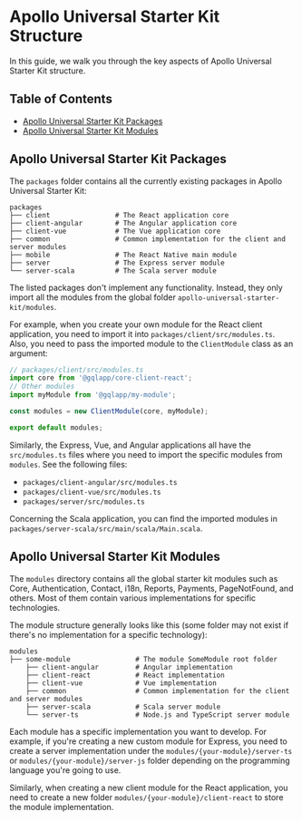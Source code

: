 # Apollo Universal Starter Kit Structure

In this guide, we walk you through the key aspects of Apollo Universal Starter Kit structure.

## Table of Contents

- [Apollo Universal Starter Kit Packages](#apollo-universal-starter-kit-packages)
- [Apollo Universal Starter Kit Modules](#apollo-universal-starter-kit-modules)

## Apollo Universal Starter Kit Packages

The `packages` folder contains all the currently existing packages in Apollo Universal Starter Kit:

```
packages
├── client                # The React application core
├── client-angular        # The Angular application core
├── client-vue            # The Vue application core
├── common                # Common implementation for the client and server modules
├── mobile                # The React Native main module
├── server                # The Express server module
└── server-scala          # The Scala server module
```

The listed packages don't implement any functionality. Instead, they only import all the modules from the global folder `apollo-universal-starter-kit/modules`.

For example, when you create your own module for the React client application, you need to import it into `packages/client/src/modules.ts`. Also, you need to pass the imported module to the `ClientModule` class as an argument:

```typescript jsx
// packages/client/src/modules.ts
import core from '@gqlapp/core-client-react';
// Other modules
import myModule from '@gqlapp/my-module';

const modules = new ClientModule(core, myModule);

export default modules;
```

Similarly, the Express, Vue, and Angular applications all have the `src/modules.ts` files where you need to import the specific modules from `modules`. See the following files:

- `packages/client-angular/src/modules.ts`
- `packages/client-vue/src/modules.ts`
- `packages/server/src/modules.ts`

Concerning the Scala application, you can find the imported modules in `packages/server-scala/src/main/scala/Main.scala`.

## Apollo Universal Starter Kit Modules

The `modules` directory contains all the global starter kit modules such as Core, Authentication, Contact, i18n, Reports, Payments, PageNotFound, and others. Most of them contain various implementations for specific technologies.

The module structure generally looks like this (some folder may not exist if there's no implementation for a specific technology):

```
modules
├── some-module                # The module SomeModule root folder
    ├── client-angular         # Angular implementation
    ├── client-react           # React implementation
    ├── client-vue             # Vue implementation
    ├── common                 # Common implementation for the client and server modules
    ├── server-scala           # Scala server module
    └── server-ts              # Node.js and TypeScript server module
```

Each module has a specific implementation you want to develop. For example, if you're creating a new custom module for Express, you need to create a server implementation under the `modules/{your-module}/server-ts` or `modules/{your-module}/server-js` folder depending on the programming language you're going to use.

Similarly, when creating a new client module for the React application, you need to create a new folder `modules/{your-module}/client-react` to store the module implementation.
